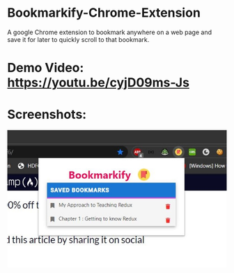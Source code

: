 # Bookmarkify-Chrome-Extension
A google Chrome extension to bookmark anywhere on a web page and save it for later to quickly scroll to that bookmark.

# Demo Video: https://youtu.be/cyjD09ms-Js

# Screenshots:

![extension screenshot](/screenshots/ext_shot.JPG)


